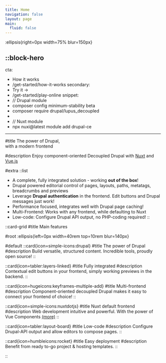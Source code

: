 ```yaml
---
title: Home
navigation: false
layout: page
main:
  fluid: false
---
```


:ellipsis{right=0px width=75% blur=150px}

::block-hero
---
cta:
  - How it works
  - /get-started/how-it-works
secondary:
  - Try it →
  - /get-started/play-online
snippet:
  - // Drupal module
  - composer config minimum-stability beta
  - composer require drupal/lupus_decoupled
  -
  - // Nuxt module
  - npx nuxi@latest module add drupal-ce
---

#title
The power of Drupal, <br> with a modern frontend

#description
Enjoy component-oriented Decoupled Drupal with [Nuxt](https://nuxt.com) and [Vue.js](https://vuejs.org)

#extra
  ::list
  - A complete, fully integrated solution - working **out of the box**!
  - Drupal powered editorial control of pages, layouts, paths, metatags, breadcrumbs and previews
  - Leverage **Drupal authentication** in the frontend. Edit buttons and Drupal messages just work!
  - Performance focused, integrates well with Drupal page caching!
  - Multi-Frontend: Works with any frontend, while defaulting to Nuxt
  - Low-code: Configure Drupal API output, no PHP-coding required!
::

::card-grid
#title
Main features

#root
:ellipsis{left=0px width=40rem top=10rem blur=140px}

#default
  ::card{icon=simple-icons:drupal}
  #title
  The power of Drupal
  #description
  Build versatile, structured content. Incredible tools, proudly open source!
  ::

  ::card{icon=tabler:layers-linked}
  #title
  Fully integrated
  #description
    Contextual edit buttons in your frontend, simply working previews in the backend.
  ::

  ::card{icon=hugeicons:keyframes-multiple-add}
  #title
  Multi-frontend
  #description
  Component-oriented decoupled Drupal makes it easy to connect your frontend of choice!
  ::

  ::card{icon=simple-icons:nuxtdotjs}
  #title
  Nuxt default frontend
  #description
  Web development intuitive and powerful. With the power of Vue Components [(more)](https://nuxt.com)
  ::

  ::card{icon=tabler:layout-board}
  #title
  Low-code
  #description
  Configure Drupal-API output and allow editors to compose pages.
  ::

  ::card{icon=humbleicons:rocket}
  #title
  Easy deployment
  #description
  Benefit from ready to-go project & hosting templates.
  ::

::

